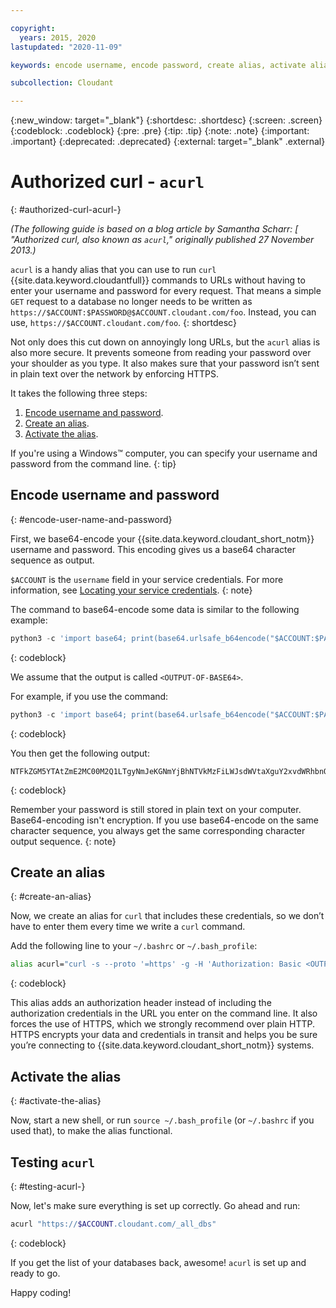 ```yaml
---

copyright:
  years: 2015, 2020
lastupdated: "2020-11-09"

keywords: encode username, encode password, create alias, activate alias, test acurl

subcollection: Cloudant

---
```


{:new_window: target="_blank"}
{:shortdesc: .shortdesc}
{:screen: .screen}
{:codeblock: .codeblock}
{:pre: .pre}
{:tip: .tip}
{:note: .note}
{:important: .important}
{:deprecated: .deprecated}
{:external: target="_blank" .external}

<!-- Acrolinx: 2020-03-17 -->

# Authorized curl - `acurl`
{: #authorized-curl-acurl-}

*(The following guide is based on a blog article by Samantha Scharr: [
"Authorized curl, also known as `acurl`," originally published 27 November 2013.)*

`acurl` is a handy alias that you can use to run `curl` {{site.data.keyword.cloudantfull}} commands to URLs
without having to enter your username and password for every request.
That means a simple `GET` request to a database no longer needs to be written as
`https://$ACCOUNT:$PASSWORD@$ACCOUNT.cloudant.com/foo`. Instead, you can use, `https://$ACCOUNT.cloudant.com/foo`.
{: shortdesc}

Not only does this cut down on annoyingly long URLs,
but the `acurl` alias is also more secure.
It prevents someone from reading your password over your shoulder as you type.
It also makes sure that your password isn’t sent in plain text over the network by enforcing HTTPS.

It takes the following three steps:

1.	[Encode username and password](#encode-user-name-and-password).
2.	[Create an alias](#create-an-alias).
3.	[Activate the alias](#activate-the-alias).

If you're using a Windows&trade; computer, you can specify your username and password from the command line.
{: tip}

## Encode username and password
{: #encode-user-name-and-password}

First, we base64-encode your {{site.data.keyword.cloudant_short_notm}} username and password.
This encoding gives us a base64 character sequence as output.

`$ACCOUNT` is the `username` field in your service credentials. For more information, see [Locating your service credentials](/docs/Cloudant?topic=Cloudant-locating-your-service-credentials).
{: note}

The command to base64-encode some data is similar to the following example:

```python
python3 -c 'import base64; print(base64.urlsafe_b64encode("$ACCOUNT:$PASSWORD".encode("utf-8")).decode("utf-8"))'
```
{: codeblock}

We assume that the output is called `<OUTPUT-OF-BASE64>`.

For example,
if you use the command:

```python
python3 -c 'import base64; print(base64.urlsafe_b64encode("$ACCOUNT:$PASSWORD".encode("utf-8")).decode("utf-8"))'
```
{: codeblock}

You then get the following output:

```
NTFkZGM5YTAtZmE2MC00M2Q1LTgyNmJeKGNmYjBhNTVkMzFiLWJsdWVtaXguY2xvdWRhbnQuY29tOjY4ODIyZGQ5YTU5YzNhZjA1NDY5YzRhMGRjODUzZjVhYjQzMmQxMDI0NTFiNTQ0ZTUxZjA5MjkwODU2NDcxNWM=
```
{: codeblock}

Remember your password is still stored in plain text on your computer. Base64-encoding isn't encryption. If you use base64-encode on the same character sequence, you always get the same corresponding character output sequence.
{: note}

## Create an alias
{: #create-an-alias}

Now, we create an alias for `curl` that includes these credentials, so we don’t have to enter them every time we write a `curl` command.

Add the following line to your `~/.bashrc` or `~/.bash_profile`:

```sh
alias acurl="curl -s --proto '=https' -g -H 'Authorization: Basic <OUTPUT-OF-BASE64>'"
```
{: codeblock}

This alias adds an authorization header instead of including the
authorization credentials in the URL you enter on the command line.
It also forces the use of HTTPS, which we strongly recommend over plain HTTP. HTTPS encrypts your data and credentials in transit and helps you be sure you’re connecting to {{site.data.keyword.cloudant_short_notm}} systems.

## Activate the alias
{: #activate-the-alias}

Now, start a new shell, or run `source ~/.bash_profile` (or `~/.bashrc` if you used that), to make the alias functional.

## Testing `acurl`
{: #testing-acurl-}

Now, let's make sure everything is set up correctly.
Go ahead and run:

```sh
acurl "https://$ACCOUNT.cloudant.com/_all_dbs"
```
{: codeblock}

If you get the list of your databases back,
awesome!
`acurl` is set up and ready to go.

Happy coding!